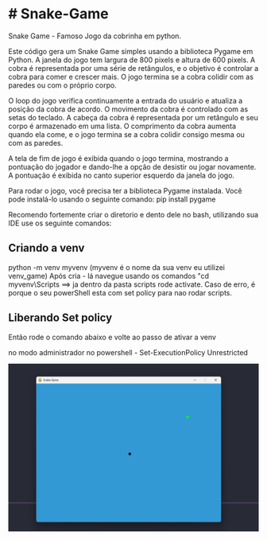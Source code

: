 <h1># Snake-Game</h1>

Snake Game - Famoso Jogo da cobrinha em python.

Este código gera um Snake Game simples usando a biblioteca Pygame em Python. A janela do jogo tem largura de 800 pixels e altura de 600 pixels. A cobra é representada por uma série de retângulos, e o objetivo é controlar a cobra para comer e crescer mais. O jogo termina se a cobra colidir com as paredes ou com o próprio corpo.

O loop do jogo verifica continuamente a entrada do usuário e atualiza a posição da cobra de acordo. O movimento da cobra é controlado com as setas do teclado. A cabeça da cobra é representada por um retângulo e seu corpo é armazenado em uma lista. O comprimento da cobra aumenta quando ela come, e o jogo termina se a cobra colidir consigo mesma ou com as paredes.

A tela de fim de jogo é exibida quando o jogo termina, mostrando a pontuação do jogador e dando-lhe a opção de desistir ou jogar novamente. A pontuação é exibida no canto superior esquerdo da janela do jogo.

Para rodar o jogo, você precisa ter a biblioteca Pygame instalada. Você pode instalá-lo usando o seguinte comando: pip install pygame

Recomendo fortemente criar o diretorio e dento dele no bash, utilizando sua IDE use os seguinte comandos:

<h2>Criando a venv</h2>
python -m venv myvenv   (myvenv é o nome da sua venv eu utilizei venv_game)
Após cria - lá navegue usando os comandos "cd myvenv\Scripts ==> ja dentro da pasta scripts rode activate. Caso de erro, é porque o seu powerShell esta com set policy para nao rodar scripts. 

<h2>Liberando Set policy</h2>
Então rode o comando abaixo e volte ao passo de ativar a venv

no modo administrador no powershell - Set-ExecutionPolicy Unrestricted


![Alt text](image.png)
